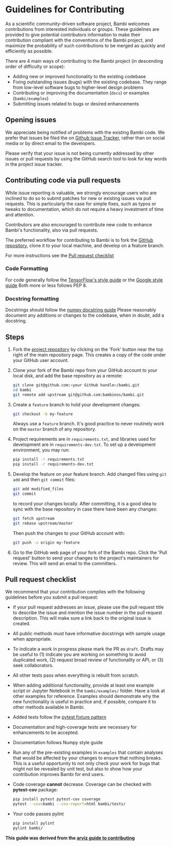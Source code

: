 # Guidelines for Contributing

As a scientific community-driven software project, Bambi welcomes contributions from interested individuals or groups. These guidelines are provided to give potential contributors information to make their contribution compliant with the conventions of the Bambi project, and maximize the probability of such contributions to be merged as quickly and efficiently as possible.

There are 4 main ways of contributing to the Bambi project (in descending order of difficulty or scope):

- Adding new or improved functionality to the existing codebase
- Fixing outstanding issues (bugs) with the existing codebase. They range from low-level software bugs to higher-level design problems
- Contributing or improving the documentation (`docs`) or examples (`bambi/examples`)
- Submitting issues related to bugs or desired enhancements

## Opening issues

We appreciate being notified of problems with the existing Bambi code. We prefer that issues be filed the on [Github Issue Tracker](https://github.com/bambinos/bambi/issues), rather than on social media or by direct email to the developers.

Please verify that your issue is not being currently addressed by other issues or pull requests by using the GitHub search tool to look for key words in the project issue tracker.

## Contributing code via pull requests

While issue reporting is valuable, we strongly encourage users who are inclined to do so to submit patches for new or existing issues via pull
requests. This is particularly the case for simple fixes, such as typos or tweaks to documentation, which do not require a heavy investment
of time and attention.

Contributors are also encouraged to contribute new code to enhance Bambi's functionality, also via pull requests.

The preferred workflow for contributing to Bambi is to fork
the [GitHub repository](https://github.com/bambinos/bambi/), clone it to your local machine, and develop on a feature branch.

For more instructions see the
[Pull request checklist](#pull-request-checklist)

### Code Formatting

For code generally follow the
[TensorFlow's style guide](https://www.tensorflow.org/versions/master/how_tos/style_guide.html)
or the [Google style guide](https://github.com/google/styleguide/blob/gh-pages/pyguide.md)
Both more or less follows PEP 8.

### Docstring formatting

Docstrings should follow the
[numpy docstring guide](https://numpydoc.readthedocs.io/en/latest/format.html)
Please reasonably document any additions or changes to the codebase, when in doubt, add a docstring.

## Steps

1. Fork the [project repository](https://github.com/bambinos/bambi/) by clicking on the 'Fork' button near the top right of the main repository page. This creates a copy of the code under your GitHub user account.

2. Clone your fork of the Bambi repo from your GitHub account to your local disk, and add the base repository as a remote:

   ```bash
   git clone git@github.com:<your GitHub handle>/bambi.git
   cd bambi
   git remote add upstream git@github.com:bambinos/bambi.git
   ```

3. Create a `feature` branch to hold your development changes:

   ```bash
   git checkout -b my-feature
   ```

   Always use a `feature` branch. It's good practice to never routinely work on the `master` branch of any repository.

4. Project requirements are in `requirements.txt`, and libraries used for development are in `requirements-dev.txt`. To set up a development environment, you may run:

   ```bash
   pip install -r requirements.txt
   pip install -r requirements-dev.txt
   ```

5. Develop the feature on your feature branch. Add changed files using `git add` and then `git commit` files:

   ```bash
   git add modified_files
   git commit
   ```

   to record your changes locally.
   After committing, it is a good idea to sync with the base repository in case there have been any changes:

   ```bash
   git fetch upstream
   git rebase upstream/master
   ```

   Then push the changes to your GitHub account with:

   ```bash
   git push -u origin my-feature
   ```

6. Go to the GitHub web page of your fork of the Bambi repo. Click the 'Pull request' button to send your changes to the project's maintainers for review. This will send an email to the committers.

## Pull request checklist

We recommend that your contribution complies with the following guidelines before you submit a pull request:

- If your pull request addresses an issue, please use the pull request title to describe the issue and mention the issue number in the pull request description. This will make sure a link back to the original issue is created.

- All public methods must have informative docstrings with sample usage when appropriate.

- To indicate a work in progress please mark the PR as `draft`. Drafts may be useful to (1) indicate you are working on something to avoid duplicated work, (2) request broad review of functionality or API, or (3) seek collaborators.

- All other tests pass when everything is rebuilt from scratch.

- When adding additional functionality, provide at least one example script or Jupyter Notebook in the `bambi/examples/` folder. Have a look at other examples for reference. Examples should demonstrate why the new functionality is useful in practice and, if possible, compare it to other methods available in Bambi.

- Added tests follow the [pytest fixture pattern](https://docs.pytest.org/en/latest/fixture.html#fixture)

- Documentation and high-coverage tests are necessary for enhancements to be accepted.

- Documentation follows Numpy style guide

- Run any of the pre-existing examples in `examples` that contain analyses that would be affected by your changes to ensure that nothing breaks. This is a useful opportunity to not only check your work for bugs that might not be revealed by unit test, but also to show how your contribution improves Bambi for end users.

- Code coverage **cannot** decrease. Coverage can be checked with **pytest-cov** package:

  ```bash
  pip install pytest pytest-cov coverage
  pytest --cov=bambi --cov-report=html bambi/tests/
  ```

- Your code passes pylint

  ```bash
  pip install pylint
  pylint bambi/
  ```

**This guide was derived from the [arviz guide to contributing](https://github.com/arviz-devs/arviz/blob/master/CONTRIBUTING.md)**
